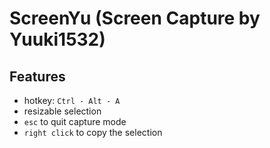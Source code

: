 # ScreenYu (Screen Capture by Yuuki1532)

## Features

- hotkey: `Ctrl - Alt - A`
- resizable selection
- `esc` to quit capture mode
- `right click` to copy the selection
